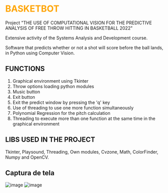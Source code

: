 # <span style="color: orange">BASKETBOT</span>
Project "THE USE OF COMPUTATIONAL VISION FOR THE PREDICTIVE ANALYSIS OF FREE THROW HITTING IN BASKETBALL 2022"

Extensive activity of the Systems Analysis and Development course.

Software that predicts whether or not a shot will score before the ball lands, in Python using Computer Vision.

## FUNCTIONS ##

1) Graphical environment using Tkinter
2) Throw options loading python modules
3) Music button
4) Exit button
5) Exit the predict window by pressing the 'q' key
6) Use of threading to use one more function simultaneously
7) Polynomial Regression for the pitch calculation
8) Threading to execute more than one function at the same time in the graphical environment

## LIBS USED IN THE PROJECT
Tkinter, Playsound, Threading, Own modules, Cvzone, Math, ColorFinder, Numpy and OpenCV.

## Captura de tela
![image](https://user-images.githubusercontent.com/13918844/205420521-57f58b5a-4028-43ac-a9ba-72531a9f6a06.png)
![image](https://user-images.githubusercontent.com/13918844/205420538-10581823-563a-4e78-8633-13706417607f.png)

